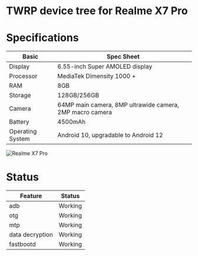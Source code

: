 # TWRP device tree for Realme X7 Pro

# Specifications

| Basic | Spec Sheet |
|---|---|
| Display | 6.55-inch Super AMOLED display |
| Processor | MediaTek Dimensity 1000 + |
| RAM | 8GB |
| Storage | 128GB/256GB |
| Camera | 64MP main camera, 8MP ultrawide camera, 2MP macro camera |
| Battery | 4500mAh |
| Operating System | Android 10, upgradable to Android 12 |

![Realme X7 Pro](https://static.realme.net/videos/pic/x7-pro/cn/dazzle.png)

# Status

| Feature | Status |
|---|---|
| adb | Working |
| otg | Working |
| mtp | Working |
| data decryption | Working |
| fastbootd | Working |

